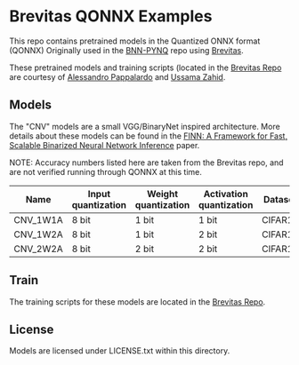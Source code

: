 # Brevitas QONNX Examples

This repo contains pretrained models in the Quantized ONNX format (QONNX) Originally used in the [BNN-PYNQ](https://github.com/Xilinx/BNN-PYNQ) repo
using [Brevitas](https://github.com/Xilinx/brevitas).

These pretrained models and training scripts (located in the [Brevitas Repo](https://github.com/Xilinx/brevitas/tree/master/src/brevitas_examples/bnn_pynq)  are courtesy of 
[Alessandro Pappalardo](https://github.com/volcacius) and [Ussama Zahid](https://github.com/ussamazahid96).

## Models

The "CNV" models are a small VGG/BinaryNet inspired architecture.
More details about these models can be found in the [FINN: A Framework for Fast, Scalable Binarized Neural Network Inference](https://arxiv.org/abs/1612.07119) paper. 

NOTE: Accuracy numbers listed here are taken from the Brevitas repo, and are not verified running through QONNX at this time. 

| Name     | Input quantization           | Weight quantization | Activation quantization | Dataset       | Top1 accuracy |
|----------|------------------------------|---------------------|-------------------------|---------------|---------------|
| CNV_1W1A | 8 bit                        | 1 bit               | 1 bit                   |  CIFAR10      |    84.22%     |
| CNV_1W2A | 8 bit                        | 1 bit               | 2 bit                   |  CIFAR10      |    87.80%     |
| CNV_2W2A | 8 bit                        | 2 bit               | 2 bit                   |  CIFAR10      |    89.03%     |

## Train

The training scripts for these models are located in the [Brevitas Repo](https://github.com/Xilinx/brevitas/tree/master/src/brevitas_examples/bnn_pynq).

## License

Models are licensed under LICENSE.txt within this directory.